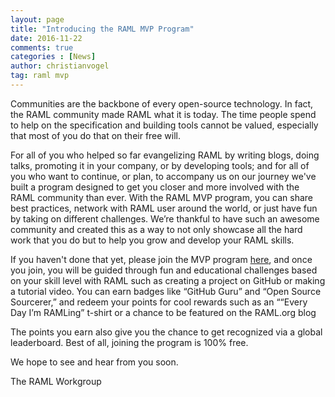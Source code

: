 ```yaml
---
layout: page
title: "Introducing the RAML MVP Program"
date: 2016-11-22
comments: true
categories : [News]
author: christianvogel
tag: raml mvp
---
```


Communities are the backbone of every open-source technology. In fact, the RAML community made RAML what it is today. The time people spend to help on the specification and building tools cannot be valued, especially that most of you do that on their free will.

For all of you who helped so far evangelizing RAML by writing blogs, doing talks, promoting it in your company, or by developing tools; and for all of you who want to continue, or plan, to accompany us on our journey we've built a program designed to get you closer and more involved with the RAML community than ever. With the RAML MVP program, you can share best practices, network with RAML user around the world, or just have fun by taking on different challenges. We’re thankful to have such an awesome community and created this as a way to not only showcase all the hard work that you do but to help you grow and develop your RAML skills.

If you haven't done that yet, please join the MVP program [here](http://raml.org/mvp), and once you join, you will be guided through fun and educational challenges based on your skill level with RAML such as creating a project on GitHub or making a tutorial video. You can earn badges like “GitHub Guru” and “Open Source Sourcerer,” and redeem your points for cool rewards such as an ““Every Day I’m RAMLing” t-shirt or a chance to be featured on the RAML.org blog

The points you earn also give you the chance to get recognized via a global leaderboard. Best of all, joining the program is 100% free.

We hope to see and hear from you soon.

The RAML Workgroup
